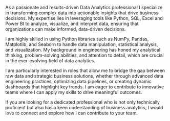 

<!---
yasirisrar012/yasirisrar012 is a ✨ special ✨ repository because its `README.md` (this file) appears on your GitHub profile.
You can click the Preview link to take a look at your changes.
--->
As a passionate and results-driven Data Analytics professional I specialize in transforming complex data into actionable insights that drive business decisions. My expertise lies in leveraging tools like Python, SQL, Excel and Power BI to analyze, visualize, and interpret data, ensuring that organizations can make informed, data-driven decisions.

I am highly skilled in using Python libraries such as NumPy, Pandas, Matplotlib, and Seaborn to handle data manipulation, statistical analysis, and visualization. My background in engineering has honed my analytical thinking, problem-solving abilities, and attention to detail, which are crucial in the ever-evolving field of data analytics.

I am particularly interested in roles that allow me to bridge the gap between raw data and strategic business solutions, whether through advanced data engineering practices, optimizing data pipelines, or creating dynamic dashboards that highlight key trends. I am eager to contribute to innovative teams where I can apply my skills to drive meaningful outcomes.

If you are looking for a dedicated professional who is not only technically proficient but also has a keen understanding of business analytics, I would love to connect and explore how I can contribute to your team.
